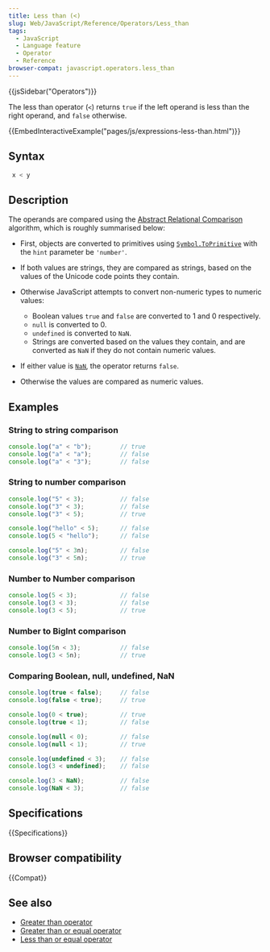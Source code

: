 ```yaml
---
title: Less than (<)
slug: Web/JavaScript/Reference/Operators/Less_than
tags:
  - JavaScript
  - Language feature
  - Operator
  - Reference
browser-compat: javascript.operators.less_than
---
```

{{jsSidebar("Operators")}}

The less than operator (`<`) returns `true` if the left operand is less than the
right operand, and `false` otherwise.

{{EmbedInteractiveExample("pages/js/expressions-less-than.html")}}

## Syntax

```js
 x < y
```

## Description

The operands are compared using the
[Abstract Relational Comparison](https://tc39.es/ecma262/#sec-abstract-relational-comparison)
algorithm, which is roughly summarised below:

- First, objects are converted to primitives using
  [`Symbol.ToPrimitive`](/en-US/docs/Web/JavaScript/Reference/Global_Objects/Symbol/toPrimitive) with
  the `hint` parameter be `'number'`.
- If both values are strings, they are compared as strings, based on the values
  of the Unicode code points they contain.
- Otherwise JavaScript attempts to convert non-numeric types to numeric values:

  - Boolean values `true` and `false` are converted to 1 and 0 respectively.
  - `null` is converted to 0.
  - `undefined` is converted to `NaN`.
  - Strings are converted based on the values they contain, and are converted as
    `NaN` if they do not contain numeric values.

- If either value is
  [`NaN`](/en-US/docs/Web/JavaScript/Reference/Global_Objects/NaN), the operator
  returns `false`.
- Otherwise the values are compared as numeric values.

## Examples

### String to string comparison

```js
console.log("a" < "b");        // true
console.log("a" < "a");        // false
console.log("a" < "3");        // false
```

### String to number comparison

```js
console.log("5" < 3);          // false
console.log("3" < 3);          // false
console.log("3" < 5);          // true

console.log("hello" < 5);      // false
console.log(5 < "hello");      // false

console.log("5" < 3n);         // false
console.log("3" < 5n);         // true
```

### Number to Number comparison

```js
console.log(5 < 3);            // false
console.log(3 < 3);            // false
console.log(3 < 5);            // true
```

### Number to BigInt comparison

```js
console.log(5n < 3);           // false
console.log(3 < 5n);           // true
```

### Comparing Boolean, null, undefined, NaN

```js
console.log(true < false);     // false
console.log(false < true);     // true

console.log(0 < true);         // true
console.log(true < 1);         // false

console.log(null < 0);         // false
console.log(null < 1);         // true

console.log(undefined < 3);    // false
console.log(3 < undefined);    // false

console.log(3 < NaN);          // false
console.log(NaN < 3);          // false
```

## Specifications

{{Specifications}}

## Browser compatibility

{{Compat}}

## See also

- [Greater than operator](/en-US/docs/Web/JavaScript/Reference/Operators/Greater_than)
- [Greater than or equal operator](/en-US/docs/Web/JavaScript/Reference/Operators/Greater_than_or_equal)
- [Less than or equal operator](/en-US/docs/Web/JavaScript/Reference/Operators/Less_than_or_equal)

